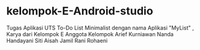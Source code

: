 # kelompok-E-Android-studio
Tugas Aplikasi UTS To-Do List Minimalist dengan nama Aplikasi "MyList" , Karya dari Kelompok E
Anggota Kelompok
Arief Kurniawan 
Nanda Handayani
Siti Aisah Jamil
Rani Rohaeni

